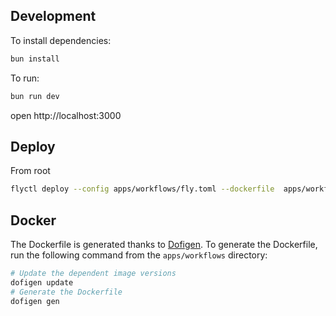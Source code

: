 ## Development

To install dependencies:

```sh
bun install
```

To run:

```sh
bun run dev
```

open http://localhost:3000

## Deploy

From root

```bash
flyctl deploy --config apps/workflows/fly.toml --dockerfile  apps/workflows/Dockerfile
```

## Docker

The Dockerfile is generated thanks to [Dofigen](https://github.com/lenra-io/dofigen). To generate the Dockerfile, run the following command from the `apps/workflows` directory:

```bash
# Update the dependent image versions
dofigen update
# Generate the Dockerfile
dofigen gen
```
